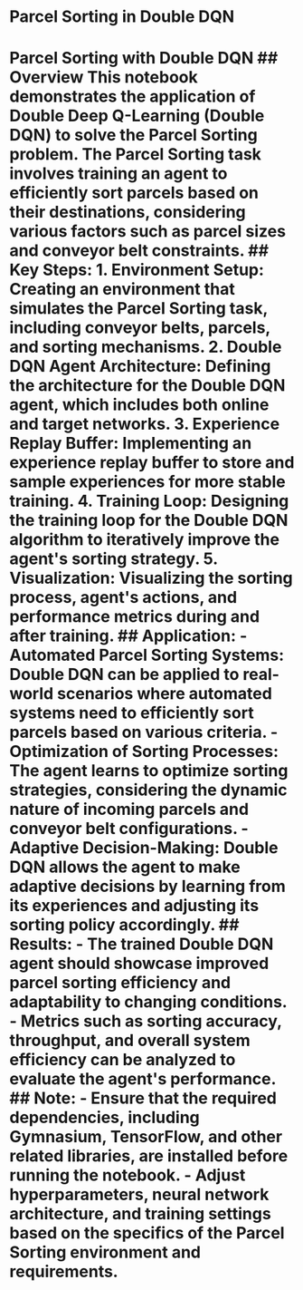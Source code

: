 # Parcel Sorting in Double DQN
 # Parcel Sorting with Double DQN  ## Overview  This notebook demonstrates the application of Double Deep Q-Learning (Double DQN) to solve the Parcel Sorting problem. The Parcel Sorting task involves training an agent to efficiently sort parcels based on their destinations, considering various factors such as parcel sizes and conveyor belt constraints.  ## Key Steps:  1. **Environment Setup**: Creating an environment that simulates the Parcel Sorting task, including conveyor belts, parcels, and sorting mechanisms.  2. **Double DQN Agent Architecture**: Defining the architecture for the Double DQN agent, which includes both online and target networks.  3. **Experience Replay Buffer**: Implementing an experience replay buffer to store and sample experiences for more stable training.  4. **Training Loop**: Designing the training loop for the Double DQN algorithm to iteratively improve the agent's sorting strategy.  5. **Visualization**: Visualizing the sorting process, agent's actions, and performance metrics during and after training.  ## Application:  - **Automated Parcel Sorting Systems**: Double DQN can be applied to real-world scenarios where automated systems need to efficiently sort parcels based on various criteria.  - **Optimization of Sorting Processes**: The agent learns to optimize sorting strategies, considering the dynamic nature of incoming parcels and conveyor belt configurations.  - **Adaptive Decision-Making**: Double DQN allows the agent to make adaptive decisions by learning from its experiences and adjusting its sorting policy accordingly.  ## Results:  - The trained Double DQN agent should showcase improved parcel sorting efficiency and adaptability to changing conditions.  - Metrics such as sorting accuracy, throughput, and overall system efficiency can be analyzed to evaluate the agent's performance.  ## Note:  - Ensure that the required dependencies, including Gymnasium, TensorFlow, and other related libraries, are installed before running the notebook.  - Adjust hyperparameters, neural network architecture, and training settings based on the specifics of the Parcel Sorting environment and requirements.
